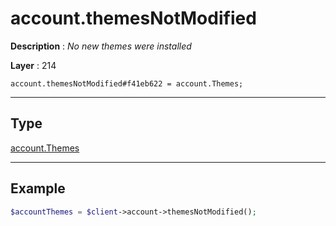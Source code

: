 # account.themesNotModified

**Description** : *No new themes were installed*

**Layer** : 214

```tl
account.themesNotModified#f41eb622 = account.Themes;
```

---

## Type

[account.Themes](type/account.Themes)

---

## Example

```php
$accountThemes = $client->account->themesNotModified();
```